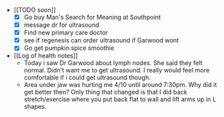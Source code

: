   * [[TODO soon]]
    * [x] Go buy Man's Search for Meaning at Southpoint 
    * [x] message dr for ultrasound 
    * [x] Find new primary care doctor
    * [x] see if regenesis can order ultrasound if Garwood wont
    * [x] Go get pumpkin spice smoothie
  * [[Log of health notes]]
    * Today i saw Dr Garwood about lymph nodes. She said they felt normal. Didn't want me to get ultrasound. I really would feel more comfortable if i could get ultrasound though.
    * Area under jaw was hurting me 4/10 until around 7:30pm. Why did it get better then? Only thing that changed is that I did back stretch/exercise where you put back flat to wall and lift arms up in L shapes.